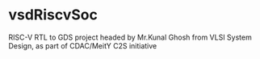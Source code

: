 # vsdRiscvSoc
RISC-V RTL to GDS project headed by Mr.Kunal Ghosh from VLSI System Design, as part of CDAC/MeitY C2S initiative


